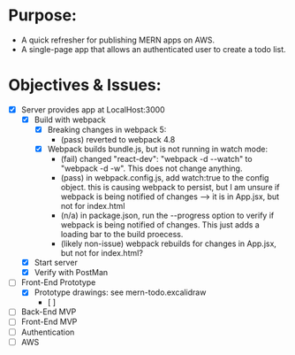 # Purpose:
* A quick refresher for publishing MERN apps on AWS.
* A single-page app that allows an authenticated user to create a todo list.

# Objectives & Issues:
- [X] Server provides app at LocalHost:3000
  - [X] Build with webpack
    - [X] Breaking changes in webpack 5:
        * (pass) reverted to webpack 4.8
    - [X] Webpack builds bundle.js, but is not running in watch mode:
        * (fail) changed "react-dev": "webpack -d --watch" to "webpack -d -w". This does not change anything.
        * (pass) in webpack.config.js, add watch:true to the config object. this is causing webpack to persist, but I am unsure if webpack is being notified of changes --> it is in App.jsx, but not for index.html
        * (n/a) in package.json, run the --progress option to verify if webpack is being notified of changes. This just adds a loading bar to the build proecess.
        * (likely non-issue) webpack rebuilds for changes in App.jsx, but not for index.html? 
  - [X] Start server
  - [X] Verify with PostMan
- [ ] Front-End Prototype
  - [X] Prototype drawings: see mern-todo.excalidraw
    - [  ]
- [ ] Back-End MVP
- [ ] Front-End MVP
- [ ] Authentication
- [ ] AWS

